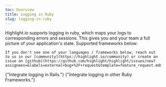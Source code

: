 ```yaml
---
toc: Overview
title: Logging in Ruby
slug: logging-in-ruby
---
```


Highlight.io supports logging in ruby, which maps your logs to corresponding errors and sessions. This gives you and your team a full picture of your application's state. Supported frameworks below:

```hint
If you don't see one of your languages / frameworks below, reach out to us in our [community](https://highlight.io/community) or create an issue on [github](https://github.com/highlight/highlight/issues/new?assignees=&labels=external+bug+%2F+request&template=feature_request.md&title=).
```

<DocsCardGroup>
    <DocsCard title="Rails" href="./rails.md">
        {"Integrate logging in Rails."}
    </DocsCard>
    <DocsCard title="Other Ruby Frameworks" href="./other.md">
        {"Integrate logging in other Ruby Frameworks."}
    </DocsCard>
</DocsCardGroup>